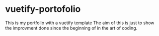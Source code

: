 # vuetify-portofolio
This is my portfolio with a vuetify template
The aim of this is just to show the improvment done since the beginning of in the art of coding.
